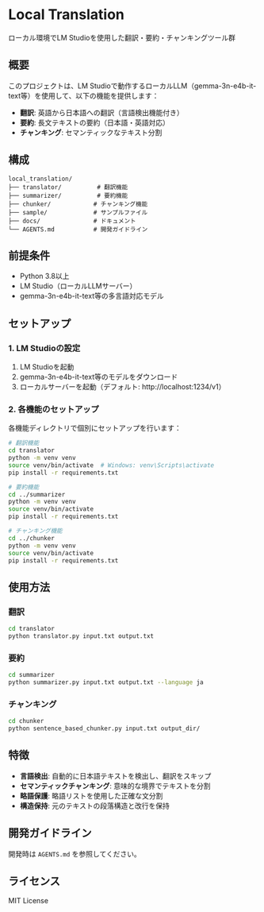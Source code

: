 # Local Translation

ローカル環境でLM Studioを使用した翻訳・要約・チャンキングツール群

## 概要

このプロジェクトは、LM Studioで動作するローカルLLM（gemma-3n-e4b-it-text等）を使用して、以下の機能を提供します：

- **翻訳**: 英語から日本語への翻訳（言語検出機能付き）
- **要約**: 長文テキストの要約（日本語・英語対応）
- **チャンキング**: セマンティックなテキスト分割

## 構成

```
local_translation/
├── translator/          # 翻訳機能
├── summarizer/          # 要約機能  
├── chunker/            # チャンキング機能
├── sample/             # サンプルファイル
├── docs/               # ドキュメント
└── AGENTS.md           # 開発ガイドライン
```

## 前提条件

- Python 3.8以上
- LM Studio（ローカルLLMサーバー）
- gemma-3n-e4b-it-text等の多言語対応モデル

## セットアップ

### 1. LM Studioの設定

1. LM Studioを起動
2. gemma-3n-e4b-it-text等のモデルをダウンロード
3. ローカルサーバーを起動（デフォルト: http://localhost:1234/v1）

### 2. 各機能のセットアップ

各機能ディレクトリで個別にセットアップを行います：

```bash
# 翻訳機能
cd translator
python -m venv venv
source venv/bin/activate  # Windows: venv\Scripts\activate
pip install -r requirements.txt

# 要約機能
cd ../summarizer
python -m venv venv
source venv/bin/activate
pip install -r requirements.txt

# チャンキング機能
cd ../chunker
python -m venv venv
source venv/bin/activate
pip install -r requirements.txt
```

## 使用方法

### 翻訳

```bash
cd translator
python translator.py input.txt output.txt
```

### 要約

```bash
cd summarizer
python summarizer.py input.txt output.txt --language ja
```

### チャンキング

```bash
cd chunker
python sentence_based_chunker.py input.txt output_dir/
```

## 特徴

- **言語検出**: 自動的に日本語テキストを検出し、翻訳をスキップ
- **セマンティックチャンキング**: 意味的な境界でテキストを分割
- **略語保護**: 略語リストを使用した正確な文分割
- **構造保持**: 元のテキストの段落構造と改行を保持

## 開発ガイドライン

開発時は `AGENTS.md` を参照してください。

## ライセンス

MIT License 
